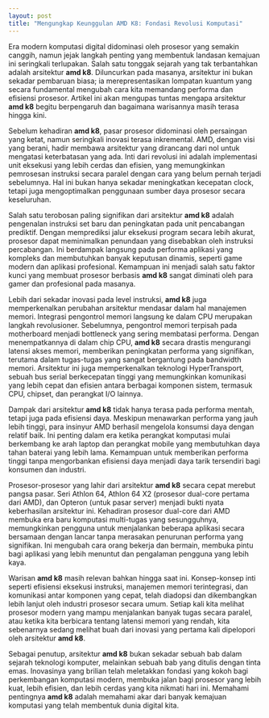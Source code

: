 ```yaml
---
layout: post
title: "Mengungkap Keunggulan AMD K8: Fondasi Revolusi Komputasi"
---
```


Era modern komputasi digital didominasi oleh prosesor yang semakin canggih, namun jejak langkah penting yang membentuk landasan kemajuan ini seringkali terlupakan. Salah satu tonggak sejarah yang tak terbantahkan adalah arsitektur **amd k8**. Diluncurkan pada masanya, arsitektur ini bukan sekadar pembaruan biasa; ia merepresentasikan lompatan kuantum yang secara fundamental mengubah cara kita memandang performa dan efisiensi prosesor. Artikel ini akan mengupas tuntas mengapa arsitektur **amd k8** begitu berpengaruh dan bagaimana warisannya masih terasa hingga kini.

Sebelum kehadiran **amd k8**, pasar prosesor didominasi oleh persaingan yang ketat, namun seringkali inovasi terasa inkremental. AMD, dengan visi yang berani, hadir membawa arsitektur yang dirancang dari nol untuk mengatasi keterbatasan yang ada. Inti dari revolusi ini adalah implementasi unit eksekusi yang lebih cerdas dan efisien, yang memungkinkan pemrosesan instruksi secara paralel dengan cara yang belum pernah terjadi sebelumnya. Hal ini bukan hanya sekadar meningkatkan kecepatan clock, tetapi juga mengoptimalkan penggunaan sumber daya prosesor secara keseluruhan.

Salah satu terobosan paling signifikan dari arsitektur **amd k8** adalah pengenalan instruksi set baru dan peningkatan pada unit pencabangan prediktif. Dengan memprediksi jalur eksekusi program secara lebih akurat, prosesor dapat meminimalkan penundaan yang disebabkan oleh instruksi percabangan. Ini berdampak langsung pada performa aplikasi yang kompleks dan membutuhkan banyak keputusan dinamis, seperti game modern dan aplikasi profesional. Kemampuan ini menjadi salah satu faktor kunci yang membuat prosesor berbasis **amd k8** sangat diminati oleh para gamer dan profesional pada masanya.

Lebih dari sekadar inovasi pada level instruksi, **amd k8** juga memperkenalkan perubahan arsitektur mendasar dalam hal manajemen memori. Integrasi pengontrol memori langsung ke dalam CPU merupakan langkah revolusioner. Sebelumnya, pengontrol memori terpisah pada motherboard menjadi bottleneck yang sering membatasi performa. Dengan menempatkannya di dalam chip CPU, **amd k8** secara drastis mengurangi latensi akses memori, memberikan peningkatan performa yang signifikan, terutama dalam tugas-tugas yang sangat bergantung pada bandwidth memori. Arsitektur ini juga memperkenalkan teknologi HyperTransport, sebuah bus serial berkecepatan tinggi yang memungkinkan komunikasi yang lebih cepat dan efisien antara berbagai komponen sistem, termasuk CPU, chipset, dan perangkat I/O lainnya.

Dampak dari arsitektur **amd k8** tidak hanya terasa pada performa mentah, tetapi juga pada efisiensi daya. Meskipun menawarkan performa yang jauh lebih tinggi, para insinyur AMD berhasil mengelola konsumsi daya dengan relatif baik. Ini penting dalam era ketika perangkat komputasi mulai berkembang ke arah laptop dan perangkat mobile yang membutuhkan daya tahan baterai yang lebih lama. Kemampuan untuk memberikan performa tinggi tanpa mengorbankan efisiensi daya menjadi daya tarik tersendiri bagi konsumen dan industri.

Prosesor-prosesor yang lahir dari arsitektur **amd k8** secara cepat merebut pangsa pasar. Seri Athlon 64, Athlon 64 X2 (prosesor dual-core pertama dari AMD), dan Opteron (untuk pasar server) menjadi bukti nyata keberhasilan arsitektur ini. Kehadiran prosesor dual-core dari AMD membuka era baru komputasi multi-tugas yang sesungguhnya, memungkinkan pengguna untuk menjalankan beberapa aplikasi secara bersamaan dengan lancar tanpa merasakan penurunan performa yang signifikan. Ini mengubah cara orang bekerja dan bermain, membuka pintu bagi aplikasi yang lebih menuntut dan pengalaman pengguna yang lebih kaya.

Warisan **amd k8** masih relevan bahkan hingga saat ini. Konsep-konsep inti seperti efisiensi eksekusi instruksi, manajemen memori terintegrasi, dan komunikasi antar komponen yang cepat, telah diadopsi dan dikembangkan lebih lanjut oleh industri prosesor secara umum. Setiap kali kita melihat prosesor modern yang mampu menjalankan banyak tugas secara paralel, atau ketika kita berbicara tentang latensi memori yang rendah, kita sebenarnya sedang melihat buah dari inovasi yang pertama kali dipelopori oleh arsitektur **amd k8**.

Sebagai penutup, arsitektur **amd k8** bukan sekadar sebuah bab dalam sejarah teknologi komputer, melainkan sebuah bab yang ditulis dengan tinta emas. Inovasinya yang brilian telah meletakkan fondasi yang kokoh bagi perkembangan komputasi modern, membuka jalan bagi prosesor yang lebih kuat, lebih efisien, dan lebih cerdas yang kita nikmati hari ini. Memahami pentingnya **amd k8** adalah memahami akar dari banyak kemajuan komputasi yang telah membentuk dunia digital kita.
